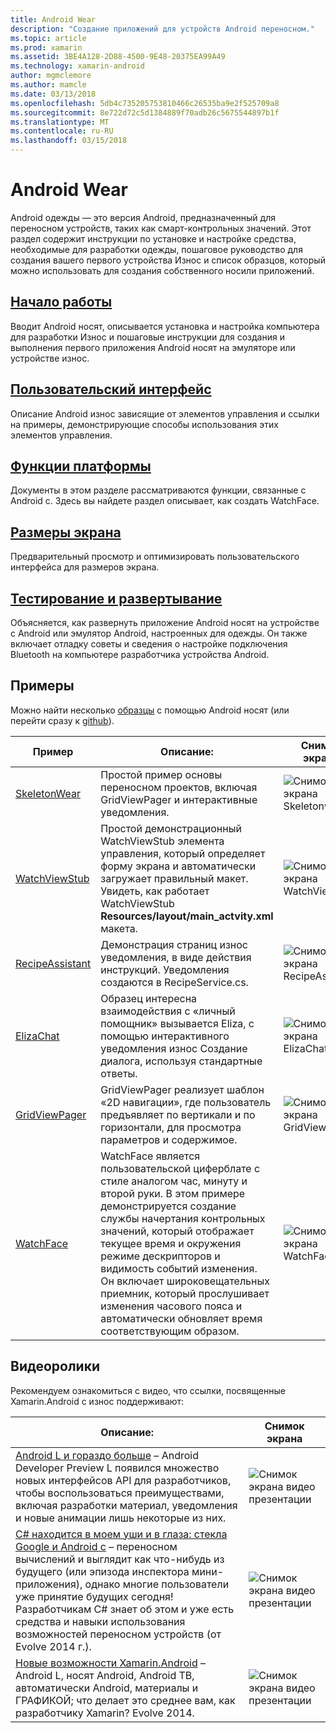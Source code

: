 ```yaml
---
title: Android Wear
description: "Создание приложений для устройств Android переносном."
ms.topic: article
ms.prod: xamarin
ms.assetid: 3BE4A128-2D88-4500-9E48-20375EA99A49
ms.technology: xamarin-android
author: mgmclemore
ms.author: mamcle
ms.date: 03/13/2018
ms.openlocfilehash: 5db4c735205753810466c26535ba9e2f525709a8
ms.sourcegitcommit: 8e722d72c5d1384889f70adb26c5675544897b1f
ms.translationtype: MT
ms.contentlocale: ru-RU
ms.lasthandoff: 03/15/2018
---
```

# <a name="android-wear"></a>Android Wear

Android одежды — это версия Android, предназначенный для переносном устройств, таких как смарт-контрольных значений. Этот раздел содержит инструкции по установке и настройке средства, необходимые для разработки одежды, пошаговое руководство для создания вашего первого устройства Износ и список образцов, который можно использовать для создания собственного носили приложений.

##  <a name="getting-startedandroidwearget-startedindexmd"></a>[Начало работы](~/android/wear/get-started/index.md)

Вводит Android носят, описывается установка и настройка компьютера для разработки Износ и пошаговые инструкции для создания и выполнения первого приложения Android носят на эмуляторе или устройстве износ.

##  <a name="user-interfaceandroidwearuser-interfaceindexmd"></a>[Пользовательский интерфейс](~/android/wear/user-interface/index.md)

Описание Android износ зависящие от элементов управления и ссылки на примеры, демонстрирующие способы использования этих элементов управления.

##  <a name="platform-featuresandroidwearplatformindexmd"></a>[Функции платформы](~/android/wear/platform/index.md)

Документы в этом разделе рассматриваются функции, связанные с Android с. Здесь вы найдете раздел описывает, как создать WatchFace.

##  <a name="screen-sizesandroidwearscreen-sizesmd"></a>[Размеры экрана](~/android/wear/screen-sizes.md)

Предварительный просмотр и оптимизировать пользовательского интерфейса для размеров экрана.

##  <a name="deployment--testingandroidweardeploy-testindexmd"></a>[Тестирование и развертывание](~/android/wear/deploy-test/index.md)

Объясняется, как развернуть приложение Android носят на устройстве с Android или эмулятор Android, настроенных для одежды. Он также включает отладку советы и сведения о настройке подключения Bluetooth на компьютере разработчика устройства Android.



## <a name="samples"></a>Примеры

Можно найти несколько [образцы](https://developer.xamarin.com/samples/android/Android%20Wear/) с помощью Android носят (или перейти сразу к [github](https://github.com/xamarin/monodroid-samples/tree/master/wear)). 

|Пример|Описание:|Снимок экрана|
|--- |--- |--- |
|[SkeletonWear](https://developer.xamarin.com/samples/SkeletonWear/)|Простой пример основы переносном проектов, включая GridViewPager и интерактивные уведомления.|![Снимок экрана Skeletonwear](images/skeleton.png)|
|[WatchViewStub](https://developer.xamarin.com/samples/WatchViewStub/)|Простой демонстрационный WatchViewStub элемента управления, который определяет форму экрана и автоматически загружает правильный макет.  Увидеть, как работает WatchViewStub **Resources/layout/main_actvity.xml** макета.|![Снимок экрана WatchViewStub](images/watchview.png)|
|[RecipeAssistant](https://developer.xamarin.com/samples/RecipeAssistant/)|Демонстрация страниц износ уведомления, в виде действия инструкций. Уведомления создаются в RecipeService.cs.|![Снимок экрана RecipeAssistant](images/recipeassist.png)|
|[ElizaChat](https://developer.xamarin.com/samples/ElizaChat/)|Образец интересна взаимодействия с «личный помощник» вызывается Eliza, с помощью интерактивного уведомления износ Создание диалога, используя стандартные ответы.|![Снимок экрана ElizaChat](images/eliza.png)|
|[GridViewPager](https://developer.xamarin.com/samples/GridViewPager/)|GridViewPager реализует шаблон «2D навигации», где пользователь предъявляет по вертикали и по горизонтали, для просмотра параметров и содержимое.|![Снимок экрана GridViewPager](images/gridviewpager.png)|
|[WatchFace](https://developer.xamarin.com/samples/monodroid/wear/WatchFace)|WatchFace является пользовательской циферблате с стиле аналогом час, минуту и второй руки. В этом примере демонстрируется создание службы начертания контрольных значений, который отображает текущее время и окружения режиме дескрипторов и видимость событий изменения. Он включает широковещательных приемник, который прослушивает изменения часового пояса и автоматически обновляет время соответствующим образом.|![Снимок экрана WatchFace](images/gridviewpager.png)|


##  <a name="videos"></a>Видеоролики

Рекомендуем ознакомиться с видео, что ссылки, посвященные Xamarin.Android с износ поддерживают:

|Описание:|Снимок экрана|
|--- |--- |
|[Android L и гораздо больше](http://blog.xamarin.com/webinar-recording-android-l-and-so-much-more/) &ndash; Android Developer Preview L появился множество новых интерфейсов API для разработчиков, чтобы воспользоваться преимуществами, включая разработки материал, уведомления и новые анимации лишь некоторые из них.|![Снимок экрана видео презентации](images/video-android-l.png)|
|[C# находится в моем уши и в глаза: стекла Google и Android с](https://www.youtube.com/watch?v=80H8tXByZQc) &ndash; переносном вычислений и выглядит как что-нибудь из будущего (или эпизода инспектора мини-приложения), однако многие пользователи уже принятие будущих сегодня! Разработчикам C# знает об этом и уже есть средства и навыки использования возможностей переносном устройств (от Evolve 2014 г.).|![Снимок экрана видео презентации](images/video-eyes-ears.png)|
|[Новые возможности Xamarin.Android](https://www.youtube.com/watch?v=Gpqc2XZIQfU) &ndash; Android L, носят Android, Android ТВ, автоматически Android, материалы и ГРАФИКОЙ; что делает это среднее вам, как разработчику Xamarin? Evolve 2014.|![Снимок экрана видео презентации](Images/video-whats-new.png)|


<!--

March 18
http://blog.xamarin.com/android-wear/

August 14
http://blog.xamarin.com/android-l-developer-preview-android-wear-support/

August 27
http://blog.xamarin.com/tips-for-your-first-android-wear-app/

Watch Face
https://github.com/Redth/Xamarin.Wear.WatchFace
-->
